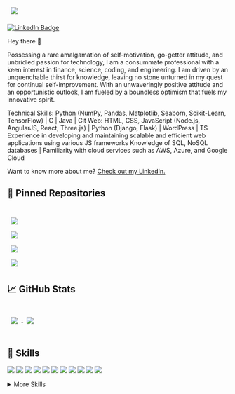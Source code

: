 

<!---
atharvalade/atharvalade is a ✨ special ✨ repository because its `README.md` (this file) appears on your GitHub profile.
You can click the Preview link to take a look at your changes.
--->

<img align="center" style="margin:0.5rem" src="https://media.licdn.com/dms/image/D5616AQHjzCQD3RG2kg/profile-displaybackgroundimage-shrink_350_1400/0/1682634110019?e=1699488000&v=beta&t=blP9TvQ0lBqJDvYGhAVrYvsdv2qpWIK5mvuUG7bW9Xo" />

[![LinkedIn Badge](https://img.shields.io/badge/LinkedIn-Profile-informational?style=flat&logo=linkedin&logoColor=white&color=0D76A8)](https://www.linkedin.com/in/atharvalade/)


Hey there 👋

Possessing a rare amalgamation of self-motivation, go-getter attitude, and unbridled passion for technology, I am a consummate professional with a keen interest in finance, science, coding, and engineering. I am driven by an unquenchable thirst for knowledge, leaving no stone unturned in my quest for continual self-improvement. With an unwaveringly positive attitude and an opportunistic outlook, I am fueled by a boundless optimism that fuels my innovative spirit.

Technical Skills: Python (NumPy, Pandas, Matplotlib, Seaborn, Scikit-Learn, TensorFlow) | C | Java | Git
Web: HTML, CSS, JavaScript (Node.js, AngularJS, React, Three.js) | Python (Django, Flask) | WordPress | TS Experience in developing and maintaining scalable and efficient web applications using various JS frameworks Knowledge of SQL, NoSQL databases | Familiarity with cloud services such as AWS, Azure, and Google Cloud


Want to know more about me? [Check out my LinkedIn.](https://www.linkedin.com/in/atharvalade/)


## 📌 Pinned Repositories

<br>

<a href="[https://github.com/atharvalade/VaxQuest](https://github.com/atharvalade/Image-Filter)">
  <img align="center" style="margin:0.5rem" src="https://github-readme-stats.vercel.app/api/pin/?username=atharvalade&repo=Image-Filter&title_color=ffffff&text_color=c9cacc&icon_color=4AB197&bg_color=1A2B34" />
</a>

<br>
<a href="(https://github.com/ttugdsc/HackWesTX-Official-Repo)">
  <img align="center" style="margin:0.5rem" src="https://github-readme-stats.vercel.app/api/pin/?username=ttugdsc&repo=HackWesTX-Official-Repo&title_color=ffffff&text_color=c9cacc&icon_color=4AB197&bg_color=1A2B34" />
</a>
<br>

<a href="https://github.com/atharvalade/Volume">
  <img align="center" style="margin:0.5rem" src="https://github-readme-stats.vercel.app/api/pin/?username=atharvalade&repo=Volume&title_color=ffffff&text_color=c9cacc&icon_color=4AB197&bg_color=1A2B34" />
</a>

<br>

<a href="https://github.com/atharvalade/Currency-Exchange-Calculator">
  <img align="center" style="margin:0.5rem" src="https://github-readme-stats.vercel.app/api/pin/?username=atharvalade&repo=Currency-Exchange-Calculator&title_color=ffffff&text_color=c9cacc&icon_color=4AB197&bg_color=1A2B34" />
</a>

<br>

## &#x1f4c8; GitHub Stats

<br>

<a href="https://github.com/atharvalade">
  <img align="center" style="margin:0.5rem" src="https://github-readme-stats.vercel.app/api/top-langs/?username=atharvalade&&title_color=ffffff&text_color=c9cacc&icon_color=4AB197&bg_color=1A2B34" />
</a>

<a href="https://github.com/atharvalade">
  <img align="center" style="margin:0.5rem" src="https://github-readme-stats.vercel.app/api?username=atharvalade&show_icons=true&line_height=27&count_private=true&title_color=ffffff&text_color=c9cacc&icon_color=4AB097&bg_color=1A2B34" />
</a>

<br>
<br>

## 💼 Skills

![](https://img.shields.io/badge/Code-Python-informational?style=flat&logo=Python&logoColor=white&color=4AB197)
![](https://img.shields.io/badge/Code-Django-informational?style=flat&logo=Django&logoColor=white&color=4AB197)
![](https://img.shields.io/badge/Code-React-informational?style=flat&logo=react&logoColor=white&color=4AB197)
![](https://img.shields.io/badge/Code-JavaScript-informational?style=flat&logo=JavaScript&logoColor=white&color=4AB197)
![](https://img.shields.io/badge/Code-Pandas-informational?style=flat&logo=Pandas&logoColor=white&color=4AB197)
![](https://img.shields.io/badge/Code-Numpy-informational?style=flat&logo=Numpy&logoColor=white&color=4AB197)
![](https://img.shields.io/badge/Code-MySQL-informational?style=flat&logo=MySQL&logoColor=white&color=4AB197)
![](https://img.shields.io/badge/Code-Flask-informational?style=flat&logo=Flask&logoColor=white&color=4AB197)
![](https://img.shields.io/badge/Code-Tensorflow-informational?style=flat&logo=Tensorflow&logoColor=white&color=4AB197)
![](https://img.shields.io/badge/Code-Matplotlib-informational?style=flat&logo=Matplotlib&logoColor=white&color=4AB197)
![](https://img.shields.io/badge/Code-C-informational?style=flat&logo=C&logoColor=white&color=4AB197)

<details>
<summary>More Skills</summary>
<br>

![](https://img.shields.io/badge/Style-CSS-informational?style=flat&logo=css3&logoColor=white&color=4AB197)
![](https://img.shields.io/badge/Style-HTML-informational?style=flat&logo=HTML&logoColor=white&color=4AB197)
![](https://img.shields.io/badge/Style-Bootstrap5-informational?style=flat&logo=Bootstrap5&logoColor=white&color=4AB197)

<br>

![](https://img.shields.io/badge/Test-Pytest-informational?style=flat&logo=Pytest&logoColor=white&color=4AB197)
![](https://img.shields.io/badge/Test-Airflow-informational?style=flat&logo=Airflow&logoColor=white&color=4AB197)
![](https://img.shields.io/badge/Test-Mocha-informational?style=flat&logo=Mocha&logoColor=white&color=4AB197)

<br>

![](https://img.shields.io/badge/Tools-Docker-informational?style=flat&logo=docker&logoColor=white&color=4AB197)
![](https://img.shields.io/badge/Tools-Postman-informational?style=flat&logo=Postman&logoColor=white&color=4AB197)
![](https://img.shields.io/badge/Tools-Photoshop-informational?style=flat&logo=Adobe-Photoshop&logoColor=white&color=4AB197)
![](https://img.shields.io/badge/Tools-Illustrator-informational?style=flat&logo=Adobe-Illustrator&logoColor=white&color=4AB197)
![](https://img.shields.io/badge/Tools-AdobeXD-informational?style=flat&logo=Adobe-XD&logoColor=white&color=4AB197)
![](https://img.shields.io/badge/Tools-GitHub-informational?style=flat&logo=GitHub&logoColor=white&color=4AB197)
![](https://img.shields.io/badge/Tools-GitLab-informational?style=flat&logo=GitLab&logoColor=white&color=4AB197)


</details>
